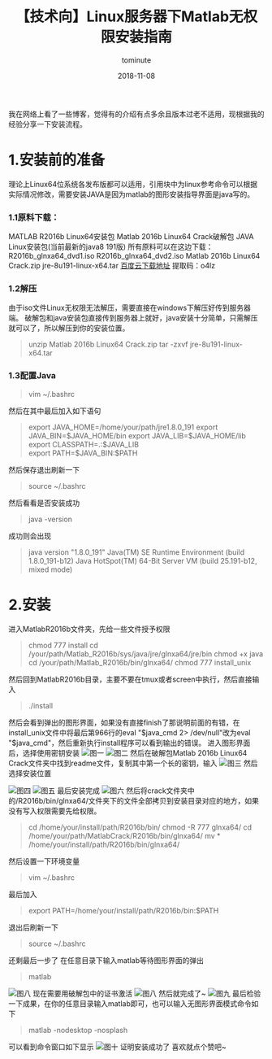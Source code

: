 ﻿---
layout:     post
title:      【技术向】Linux服务器下Matlab无权限安装指南
date:       2018-11-08
author:     tominute
header-img: img/post-bg-ios9-web.jpg
catalog: true
tags:
    - Linux
    - matlab
---

我在网络上看了一些博客，觉得有的介绍有点多余且版本过老不适用，现根据我的经验分享一下安装流程。
# 1.安装前的准备
理论上Linux64位系统各发布版都可以适用，引用块中为linux参考命令可以根据实际情况修改，需要安装JAVA是因为matlab的图形安装指导界面是java写的。
### 1.1原料下载：
MATLAB R2016b Linux64安装包
Matlab 2016b Linux64 Crack破解包
JAVA Linux安装包(当前最新的java8 191版)
所有原料可以在这边下载：
R2016b_glnxa64_dvd1.iso
R2016b_glnxa64_dvd2.iso
Matlab 2016b Linux64 Crack.zip
jre-8u191-linux-x64.tar
[百度云下载地址](https://pan.baidu.com/s/1Z120_zLJzwMMRhzCZF_Vpw)
提取码：o4lz
### 1.2解压
由于iso文件Linux无权限无法解压，需要直接在windows下解压好传到服务器端。
破解包和java安装包直接传到服务器上就好，java安装十分简单，只需解压就可以了，所以解压到你的安装位置。

> unzip Matlab 2016b Linux64 Crack.zip
> tar -zxvf jre-8u191-linux-x64.tar

### 1.3配置Java

> vim ~/.bashrc

然后在其中最后加入如下语句

> export JAVA_HOME=/home/your/path/jre1.8.0_191
> export JAVA_BIN=\$JAVA_HOME/bin
> export JAVA_LIB=\$JAVA_HOME/lib
> export CLASSPATH=.:\$JAVA_LIB  
> export PATH=\$JAVA_BIN:\$PATH 

然后保存退出刷新一下

> source ~/.bashrc


然后看看是否安装成功

> java -version

成功则会出现

> java version "1.8.0_191"
> Java(TM) SE Runtime Environment (build 1.8.0_191-b12)
> Java HotSpot(TM) 64-Bit Server VM (build 25.191-b12, mixed mode)

# 2.安装

进入MatlabR2016b文件夹，先给一些文件授予权限

> chmod 777 install
> cd /your/path/Matlab_R2016b/sys/java/jre/glnxa64/jre/bin
> chmod +x java
> cd /your/path/Matlab_R2016b/bin/glnxa64/
> chmod 777 install_unix

然后回到MatlabR2016b目录，主要不要在tmux或者screen中执行，然后直接输入

> ./install

然后会看到弹出的图形界面，如果没有直接finish了那说明前面的有错，在install_unix文件中将最后第966行的eval "\$java_cmd 2> /dev/null"改为eval "\$java_cmd"，然后重新执行install程序可以看到输出的错误。
进入图形界面后，选择使用密钥安装
![图一](https://img-blog.csdn.net/20181019180151503?watermark/2/text/aHR0cHM6Ly9ibG9nLmNzZG4ubmV0L3NpbmF0XzI3MzE4ODgx/font/5a6L5L2T/fontsize/400/fill/I0JBQkFCMA==/dissolve/70)
![图二](https://img-blog.csdn.net/20181019180200353?watermark/2/text/aHR0cHM6Ly9ibG9nLmNzZG4ubmV0L3NpbmF0XzI3MzE4ODgx/font/5a6L5L2T/fontsize/400/fill/I0JBQkFCMA==/dissolve/70)
然后在破解包Matlab 2016b Linux64 Crack文件夹中找到readme文件，复制其中第一个长的密钥，输入
![图三](https://img-blog.csdn.net/20181019180211142?watermark/2/text/aHR0cHM6Ly9ibG9nLmNzZG4ubmV0L3NpbmF0XzI3MzE4ODgx/font/5a6L5L2T/fontsize/400/fill/I0JBQkFCMA==/dissolve/70)
然后选择安装位置


![图四](https://img-blog.csdn.net/2018101918022468?watermark/2/text/aHR0cHM6Ly9ibG9nLmNzZG4ubmV0L3NpbmF0XzI3MzE4ODgx/font/5a6L5L2T/fontsize/400/fill/I0JBQkFCMA==/dissolve/70)
![图五](https://img-blog.csdn.net/20181019180406114?watermark/2/text/aHR0cHM6Ly9ibG9nLmNzZG4ubmV0L3NpbmF0XzI3MzE4ODgx/font/5a6L5L2T/fontsize/400/fill/I0JBQkFCMA==/dissolve/70)
最后安装完成
![图六](https://img-blog.csdn.net/20181019181007243?watermark/2/text/aHR0cHM6Ly9ibG9nLmNzZG4ubmV0L3NpbmF0XzI3MzE4ODgx/font/5a6L5L2T/fontsize/400/fill/I0JBQkFCMA==/dissolve/70)
然后将crack文件夹中的/R2016b/bin/glnxa64/文件夹下的文件全部拷贝到安装目录对应的地方，如果没有写入权限需要先给权限。

> cd /home/your/install/path/R2016b/bin/
> chmod -R 777 glnxa64/
> cd /home/your/path/MatlabCrack/R2016b/bin/glnxa64/
>  mv * /home/your/install/path/R2016b/bin/glnxa64/

然后设置一下环境变量

> vim ~/.bashrc

最后加入

> export PATH=/home/your/install/path/R2016b/bin:$PATH

退出后刷新一下

> source ~/.bashrc

还剩最后一步了
在任意目录下输入matlab等待图形界面的弹出

> matlab

![图八](https://img-blog.csdn.net/20181019182913927?watermark/2/text/aHR0cHM6Ly9ibG9nLmNzZG4ubmV0L3NpbmF0XzI3MzE4ODgx/font/5a6L5L2T/fontsize/400/fill/I0JBQkFCMA==/dissolve/70)
现在需要用破解包中的证书激活
![图八](https://img-blog.csdn.net/20181019183258143?watermark/2/text/aHR0cHM6Ly9ibG9nLmNzZG4ubmV0L3NpbmF0XzI3MzE4ODgx/font/5a6L5L2T/fontsize/400/fill/I0JBQkFCMA==/dissolve/70)
然后就完成了~
![图九](https://img-blog.csdn.net/20181019183308268?watermark/2/text/aHR0cHM6Ly9ibG9nLmNzZG4ubmV0L3NpbmF0XzI3MzE4ODgx/font/5a6L5L2T/fontsize/400/fill/I0JBQkFCMA==/dissolve/70)
最后检验一下成果，在你的任意目录输入matlab即可，也可以输入无图形界面模式命令如下

> matlab -nodesktop -nosplash

可以看到命令窗口如下显示
![图十](https://img-blog.csdn.net/20181019183844210?watermark/2/text/aHR0cHM6Ly9ibG9nLmNzZG4ubmV0L3NpbmF0XzI3MzE4ODgx/font/5a6L5L2T/fontsize/400/fill/I0JBQkFCMA==/dissolve/70)
证明安装成功了
喜欢就点个赞吧~




